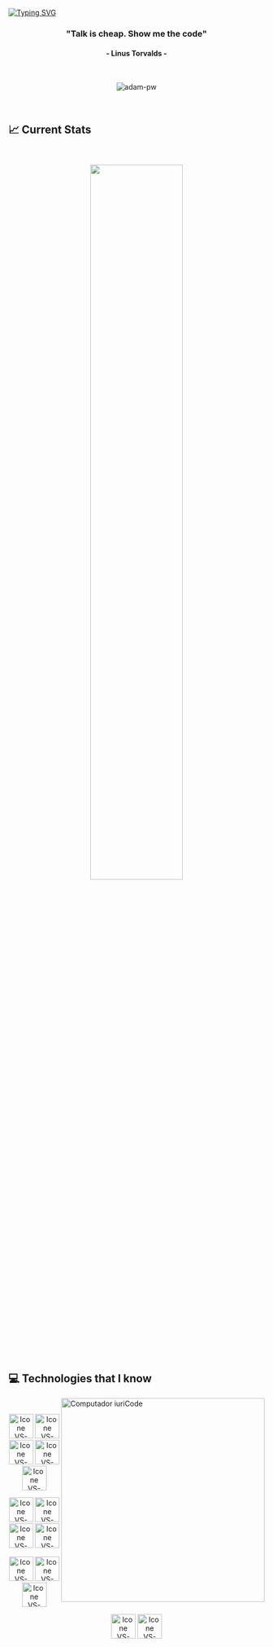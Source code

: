 
<br> <br>

[![Typing SVG](https://readme-typing-svg.herokuapp.com?color=FF3670&size=35&center=true&vCenter=true&width=1000&lines=Welcome+to+my+GitHub+profile!;My+name+is+Salauddin+Ahmed;I'm+Junior+Web+Devloper)](https://git.io/typing-svg)

<h3 align="center">"Talk is cheap. Show me the code"</h3>
<h4 align="center">- Linus Torvalds -</h4>


<br>

<p align="center"><img align="center" src="https://github.com/Adam-pw/Adam-pw/blob/main/animation_500_kxa883sd.gif" alt="adam-pw" /></p>

<br>

## :chart_with_upwards_trend: Current Stats

<br />
<p align="center">
  <img width="60%" src="https://github-readme-streak-stats.herokuapp.com?user=salauddin2k3&theme=react&hide_border=true&background=0D1117&stroke=0D1117&fire=FF1CF7&sideLabels=00F0FF&currStreakNum=FF1CF7&ring=FF1CF7&currStreakLabel=FF1CF7&sideNums=00F0FF" />
</p>

## :computer: Technologies that I know

<img src="https://raw.githubusercontent.com/MicaelliMedeiros/micaellimedeiros/master/image/computer-illustration.png" min-width="400px" max-width="400px" width="400px" align="right" alt="Computador iuriCode">

<br>
<p align="center">
<img height="48px" width="48px" alt="Icone VS-Code" src="https://skillicons.dev/icons?i=html"/>
<img height="48px" width="48px" alt="Icone VS-Code" src="https://skillicons.dev/icons?i=css"/>
<img height="48px" width="48px" alt="Icone VS-Code" src="https://skillicons.dev/icons?i=tailwind"/>
<img height="48px" width="48px" alt="Icone VS-Code" src="https://skillicons.dev/icons?i=bootstrap"/>
<img height="48px" width="48px" alt="Icone VS-Code" src="https://skillicons.dev/icons?i=js"/>
</p>
<p align="center">
<img height="48px" width="48px" alt="Icone VS-Code" src="https://skillicons.dev/icons?i=react"/>
<img height="48px" width="48px" alt="Icone VS-Code" src="https://skillicons.dev/icons?i=nodejs"/>
<img height="48px" width="48px" alt="Icone VS-Code" src="https://skillicons.dev/icons?i=express"/>
<img height="48px" width="48px" alt="Icone VS-Code" src="https://skillicons.dev/icons?i=mongodb"/>
</p>
<p align="center">
<img height="48px" width="48px" alt="Icone VS-Code" src="https://skillicons.dev/icons?i=firebase"/>
<img height="48px" width="48px" alt="Icone VS-Code" src="https://skillicons.dev/icons?i=npm"/>
<img height="48px" width="48px" alt="Icone VS-Code" src="https://skillicons.dev/icons?i=figma"/>
</p>
<p align="center">
<img height="48px" width="48px" alt="Icone VS-Code" src="https://skillicons.dev/icons?i=git"/>
<img height="48px" width="48px" alt="Icone VS-Code" src="https://skillicons.dev/icons?i=github"/>
</p>
<br/>

<br> <br> <br> <br>
